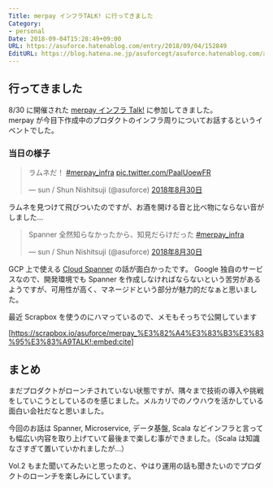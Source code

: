 ```yaml
---
Title: merpay インフラTALK! に行ってきました
Category:
- personal
Date: 2018-09-04T15:28:49+09:00
URL: https://asuforce.hatenablog.com/entry/2018/09/04/152849
EditURL: https://blog.hatena.ne.jp/asuforcegt/asuforce.hatenablog.com/atom/entry/10257846132620050151
---
```


## 行ってきました

8/30 に開催された [merpay インフラ Talk!](https://mercari.connpass.com/event/96796/) に参加してきました。  
merpay が今目下作成中のプロダクトのインフラ周りについてお話するというイベントでした。  

### 当日の様子

<blockquote class="twitter-tweet" data-lang="ja"><p lang="ja" dir="ltr">ラムネだ！ <a href="https://twitter.com/hashtag/merpay_infra?src=hash&amp;ref_src=twsrc%5Etfw">#merpay_infra</a> <a href="https://t.co/PaalUoewFR">pic.twitter.com/PaalUoewFR</a></p>&mdash; sun / Shun Nishitsuji (@asuforce) <a href="https://twitter.com/asuforce/status/1035111953922838528?ref_src=twsrc%5Etfw">2018年8月30日</a></blockquote>
<script async src="https://platform.twitter.com/widgets.js" charset="utf-8"></script>

ラムネを見つけて飛びついたのですが、お酒を開ける音と比べ物にならない音がしました...

<blockquote class="twitter-tweet" data-lang="ja"><p lang="ja" dir="ltr">Spanner 全然知らなかったから、知見だらけだった <a href="https://twitter.com/hashtag/merpay_infra?src=hash&amp;ref_src=twsrc%5Etfw">#merpay_infra</a></p>&mdash; sun / Shun Nishitsuji (@asuforce) <a href="https://twitter.com/asuforce/status/1035119412527882240?ref_src=twsrc%5Etfw">2018年8月30日</a></blockquote>
<script async src="https://platform.twitter.com/widgets.js" charset="utf-8"></script>

GCP 上で使える [Cloud Spanner](https://cloud.google.com/spanner/) の話が面白かったです。
Google 独自のサービスなので、開発環境でも Spanner を作成しなければならないという苦労があるようですが、可用性が高く、マネージドという部分が魅力的だなぁと思いました。

最近 Scrapbox を使うのにハマっているので、メモもそっちで公開しています

[https://scrapbox.io/asuforce/merpay_%E3%82%A4%E3%83%B3%E3%83%95%E3%83%A9TALK!:embed:cite]

## まとめ

まだプロダクトがローンチされていない状態ですが、隅々まで技術の導入や挑戦をしていこうとしているのを感じました。メルカリでのノウハウを活かしている面白い会社だなと思いました。

今回のお話は Spanner, Microservice, データ基盤, Scala などインフラと言っても幅広い内容を取り上げていて最後まで楽しむ事ができました。（Scala は知識なさすぎて置いていかれましたが...）

Vol.2 もまた聞いてみたいと思ったのと、やはり運用の話も聞きたいのでプロダクトのローンチを楽しみにしています。

